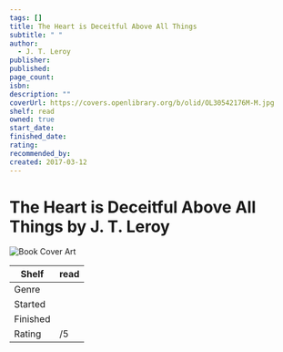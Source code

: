 ```yaml
---
tags: []
title: The Heart is Deceitful Above All Things
subtitle: " "
author:
  - J. T. Leroy
publisher: 
published: 
page_count: 
isbn: 
description: ""
coverUrl: https://covers.openlibrary.org/b/olid/OL30542176M-M.jpg
shelf: read
owned: true
start_date: 
finished_date: 
rating: 
recommended_by: 
created: 2017-03-12
---
```


# The Heart is Deceitful Above All Things by J. T. Leroy

![Book Cover Art](https://covers.openlibrary.org/b/olid/OL30542176M-M.jpg)

| Shelf | read |
| --- | --- |
| Genre |  |
| Started |  |
| Finished |  |
| Rating | /5 |

